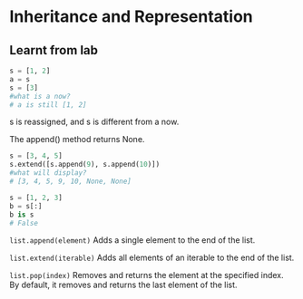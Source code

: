 # Inheritance and Representation
## Learnt from lab
```python
s = [1, 2]
a = s
s = [3]
#what is a now?
# a is still [1, 2]
```
s is reassigned, and s is different from a now.

The append() method returns None.
```python
s = [3, 4, 5]
s.extend([s.append(9), s.append(10)])
#what will display?
# [3, 4, 5, 9, 10, None, None]
```

```python
s = [1, 2, 3]
b = s[:]
b is s
# False
```

`list.append(element)`
Adds a single element to the end of the list.

`list.extend(iterable)`
Adds all elements of an iterable to the end of the list.

`list.pop(index)`
Removes and returns the element at the specified index. By default, it removes and returns the last element of the list.
